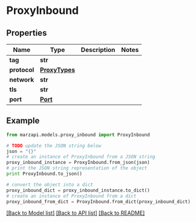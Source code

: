 # ProxyInbound


## Properties
Name | Type | Description | Notes
------------ | ------------- | ------------- | -------------
**tag** | **str** |  | 
**protocol** | [**ProxyTypes**](ProxyTypes.md) |  | 
**network** | **str** |  | 
**tls** | **str** |  | 
**port** | [**Port**](Port.md) |  | 

## Example

```python
from marzapi.models.proxy_inbound import ProxyInbound

# TODO update the JSON string below
json = "{}"
# create an instance of ProxyInbound from a JSON string
proxy_inbound_instance = ProxyInbound.from_json(json)
# print the JSON string representation of the object
print ProxyInbound.to_json()

# convert the object into a dict
proxy_inbound_dict = proxy_inbound_instance.to_dict()
# create an instance of ProxyInbound from a dict
proxy_inbound_from_dict = ProxyInbound.from_dict(proxy_inbound_dict)
```
[[Back to Model list]](../README.md#documentation-for-models) [[Back to API list]](../README.md#documentation-for-api-endpoints) [[Back to README]](../README.md)


